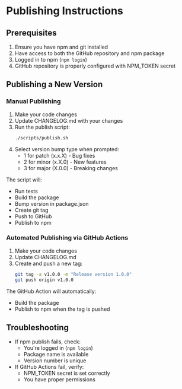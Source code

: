 # Publishing Instructions

## Prerequisites

1. Ensure you have npm and git installed
2. Have access to both the GitHub repository and npm package
3. Logged in to npm (`npm login`)
4. GitHub repository is properly configured with NPM_TOKEN secret

## Publishing a New Version

### Manual Publishing

1. Make your code changes
2. Update CHANGELOG.md with your changes
3. Run the publish script:
   ```bash
   ./scripts/publish.sh
   ```
4. Select version bump type when prompted:
   - 1 for patch (x.x.X) - Bug fixes
   - 2 for minor (x.X.0) - New features
   - 3 for major (X.0.0) - Breaking changes

The script will:

- Run tests
- Build the package
- Bump version in package.json
- Create git tag
- Push to GitHub
- Publish to npm

### Automated Publishing via GitHub Actions

1. Make your code changes
2. Update CHANGELOG.md
3. Create and push a new tag:
   ```bash
   git tag -a v1.0.0 -m "Release version 1.0.0"
   git push origin v1.0.0
   ```

The GitHub Action will automatically:

- Build the package
- Publish to npm when the tag is pushed

## Troubleshooting

- If npm publish fails, check:
  - You're logged in (`npm login`)
  - Package name is available
  - Version number is unique
- If GitHub Actions fail, verify:
  - NPM_TOKEN secret is set correctly
  - You have proper permissions
